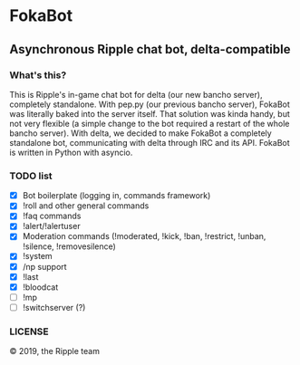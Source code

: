 # FokaBot
## Asynchronous Ripple chat bot, delta-compatible

### What's this?
This is Ripple's in-game chat bot for delta (our new bancho server), completely standalone. With pep.py
(our previous bancho server), FokaBot was literally baked into the server itself. That solution was kinda handy,
but not very flexible (a simple change to the bot required a restart of the whole bancho server). With delta, we decided
to make FokaBot a completely standalone bot, communicating with delta through IRC and its API. FokaBot is written in
Python with asyncio.

### TODO list
- [x] Bot boilerplate (logging in, commands framework)
- [x] !roll and other general commands
- [x] !faq commands
- [x] !alert/!alertuser
- [x] Moderation commands (!moderated, !kick, !ban, !restrict, !unban, !silence, !removesilence)
- [x] !system
- [x] /np support
- [x] !last
- [x] !bloodcat
- [ ] !mp
- [ ] !switchserver (?)

### LICENSE
&copy; 2019, the Ripple team